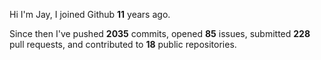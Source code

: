 Hi I'm Jay, I joined Github **11** years ago.

Since then I've pushed **2035** commits, opened **85** issues, submitted **228** pull requests, and contributed to **18** public repositories.
